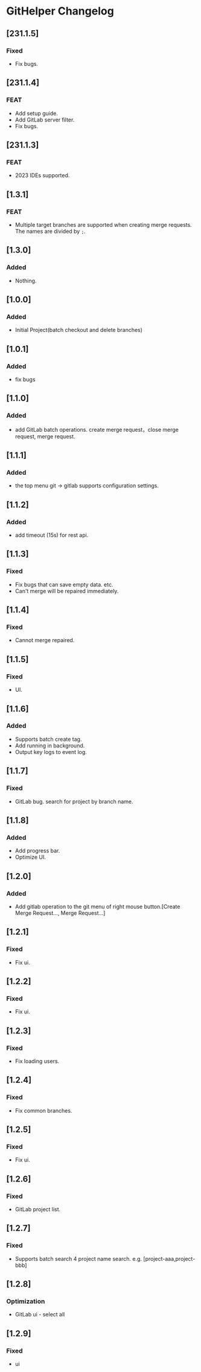 <!-- Keep a Changelog guide -> https://keepachangelog.com -->

# GitHelper Changelog

## [231.1.5]
### Fixed
- Fix bugs.

## [231.1.4]

### FEAT

- Add setup guide.
- Add GitLab server filter.
- Fix bugs.

## [231.1.3]

### FEAT

- 2023 IDEs supported.

## [1.3.1]

### FEAT

- Multiple target branches are supported when creating merge requests. The names are divided by `;`.

## [1.3.0]

### Added

- Nothing.

## [1.0.0]

### Added

- Initial Project(batch checkout and delete branches)

## [1.0.1]

### Added

- fix bugs

## [1.1.0]

### Added

- add GitLab batch operations. create merge request，close merge request, merge request.

## [1.1.1]

### Added

- the top menu git -> gitlab supports configuration settings.

## [1.1.2]

### Added

- add timeout (15s) for rest api.

## [1.1.3]

### Fixed

- Fix bugs that can save empty data. etc.
- Can't merge will be repaired immediately.

## [1.1.4]

### Fixed

- Cannot merge repaired.

## [1.1.5]

### Fixed

- UI.

## [1.1.6]

### Added

- Supports batch create tag.
- Add running in background.
- Output key logs to event log.

## [1.1.7]

### Fixed

- GitLab bug. search for project by branch name.

## [1.1.8]

### Added

- Add progress bar.
- Optimize UI.

## [1.2.0]

### Added

- Add gitlab operation to the git menu of right mouse button.[Create Merge Request..., Merge Request...]

## [1.2.1]

### Fixed

- Fix ui.

## [1.2.2]

### Fixed

- Fix ui.

## [1.2.3]

### Fixed

- Fix loading users.

## [1.2.4]

### Fixed

- Fix common branches.

## [1.2.5]

### Fixed

- Fix ui.

## [1.2.6]

### Fixed

- GitLab project list.

## [1.2.7]

### Fixed

- Supports batch search 4 project name search. e.g. [project-aaa,project-bbb]

## [1.2.8]

### Optimization

- GitLab ui - select all

## [1.2.9]

### Fixed

- ui
